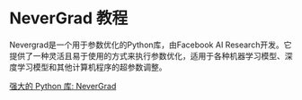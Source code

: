 # NeverGrad 教程

<show-structure depth="3"/>

Nevergrad是一个用于参数优化的Python库，由Facebook AI Research开发。它提供了一种灵活且易于使用的方式来执行参数优化，适用于各种机器学习模型、深度学习模型和其他计算机程序的超参数调整。


<seealso>
<category ref="ref_docs">
    <a href="https://mp.weixin.qq.com/s/5Ah4ybiHECTYjG1VmVTiCw">强大的 Python 库: NeverGrad</a>
</category>
<category ref="ref_github">
</category>
<category ref="ref_issues">
</category>
<category ref="ref_hf">
</category>
<category ref="ref_ms">
</category>
</seealso>

